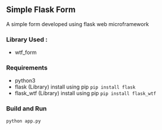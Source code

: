 ## Simple Flask Form

A simple form developed using flask web microframework

### Library Used :
- wtf_form

### Requirements
- python3
- flask (Library) install using pip `pip install flask`
- flask_wtf (Library) install using pip `pip install flask_wtf`

### Build and Run
`python app.py`